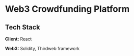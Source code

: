 # Web3 Crowdfunding Platform

## Tech Stack

**Client:** React

**Web3:** Solidity, Thirdweb framework

